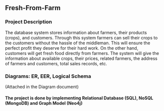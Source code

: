 ## Fresh-From-Farm
### Project Description
The database system stores information about farmers, their products (crops), and customers. Through this system farmers can sell their crops to the customers without the hassle of the middleman. This will ensure the perfect profit they deserve for their hard work. On the other hand, customers will get fresh food directly from farmers. The system will give the information about available crops, their prices, related farmers, the address of farmers and customers, total sales records, etc.

### Diagrams: ER, EER, Logical Schema
(Attached in the Diagram document)

#### The project is done by implementing Relational Database (SQL), NoSQL (MongoDB) and Graph Model (Neo4j)
